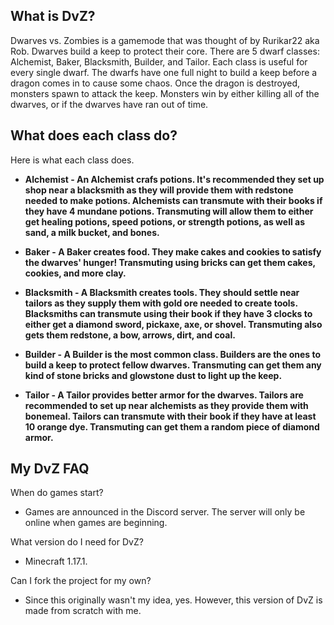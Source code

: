 What is DvZ?
--------------------

Dwarves vs. Zombies is a gamemode that was thought of by Rurikar22 aka Rob. Dwarves build a keep to protect their core. There are 5 dwarf classes: Alchemist, Baker, Blacksmith, Builder, and Tailor. Each class is useful for every single dwarf. The dwarfs have one full night to build a keep before a dragon comes in to cause some chaos. Once the dragon is destroyed, monsters spawn to attack the keep. Monsters win by either killing all of the dwarves, or if the dwarves have ran out of time.

What does each class do?
--------------------

Here is what each class does.

* **Alchemist - An Alchemist crafs potions. It's recommended they set up shop near a blacksmith as they will provide them with redstone needed to make potions. Alchemists can transmute with their books if they have 4 mundane potions. Transmuting will allow them to either get healing potions, speed potions, or strength potions, as well as sand, a milk bucket, and bones.**

* **Baker - A Baker creates food. They make cakes and cookies to satisfy the dwarves' hunger! Transmuting using bricks can get them cakes, cookies, and more clay.**

* **Blacksmith - A Blacksmith creates tools. They should settle near tailors as they supply them with gold ore needed to create tools. Blacksmiths can transmute using their book if they have 3 clocks to either get a diamond sword, pickaxe, axe, or shovel. Transmuting also gets them redstone, a bow, arrows, dirt, and coal.**

* **Builder - A Builder is the most common class. Builders are the ones to build a keep to protect fellow dwarves. Transmuting can get them any kind of stone bricks and glowstone dust to light up the keep.**

* **Tailor - A Tailor provides better armor for the dwarves. Tailors are recommended to set up near alchemists as they provide them with bonemeal. Tailors can transmute with their book if they have at least 10 orange dye. Transmuting can get them a random piece of diamond armor.**

My DvZ FAQ
--------------------

When do games start?
* Games are announced in the Discord server. The server will only be online when games are beginning.

What version do I need for DvZ?
* Minecraft 1.17.1.

Can I fork the project for my own?
* Since this originally wasn't my idea, yes. However, this version of DvZ is made from scratch with me.
